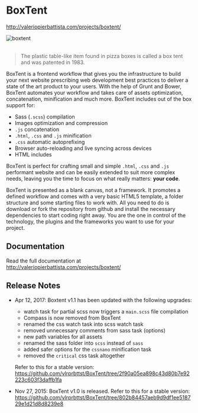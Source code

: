 # BoxTent

http://valeriopierbattista.com/projects/boxtent/

![boxtent](http://valeriopierbattista.com/projects/boxtent/images/boxtent-illustration.svg)
<br><br>
> The plastic table-like item found in pizza boxes is called a box tent and was patented in 1983.

BoxTent is a frontend workflow that gives you the infrastructure to build your next website prescribing web development best practices to deliver a state of the art product to your users. With the help of Grunt and Bower, BoxTent automates your workflow and takes care of assets optimization, concatenation, minification and much more. BoxTent includes out of the box support for:

* Sass (`.scss`) compilation
* Images optimization and compression
* `.js` concatenation
* `.html`, `.css` and `.js` minification
* `.css` automatic autoprefixing
* Browser auto-reloading and live syncing across devices
* HTML includes

BoxTent is perfect for crafting small and simple `.html`, `.css` and `.js` performant website and can be easily extended to suit more complex needs, leaving you the time to focus on what really matters: **your code**.

BoxTent is presented as a blank canvas, not a framework. It promotes a defined workflow and comes with a very basic HTML5 template, a folder structure and some starting files to work with. All you need to do is download or fork the repository from github and install the necessary dependencies to start coding right away. You are the one in control of the technology, the plugins and the frameworks you want to use for your project.

## Documentation

Read the full documentation at http://valeriopierbattista.com/projects/boxtent/

## Release Notes
* Apr 12, 2017: Boxtent v1.1 has been updated with the following upgrades:

  - watch task for partial scss now triggers a `main.scss` file compilation
  - Compass is now removed from BoxTent
  - renamed the css watch task into scss watch task
  - removed unnecessary comments from sass task (options)
  - new path variables for all assets
  - renamed the sass folder into `scss` instead of `sass`
  - added safer options for the `cssnano` minification task
  - removed the `critical` css task altogether


  Refer to this for a stable version: https://github.com/vlrprbttst/BoxTent/tree/2f90a05ea898c43d80b7e92223c603f3daffb1fa

* Nov 27, 2015: BoxTent v1.0 is released. Refer to this for a stable version: https://github.com/vlrprbttst/BoxTent/tree/802b84457aeb9d9df1ee518729e1d21d8d8239e8
